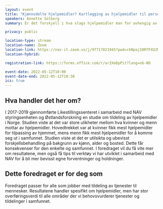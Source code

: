 ```yaml
---
layout: event
title: "Kjønnsdelte hjelpemidler? Kartlegging av hjelpemidler til personer med nedsatt funksjonsevne"
speakers: Annette Solberg
summary: Er det forskjell i hva slags hjelpemidler man for avhengig av kjønn?

privacy: public

location-type: stream
location-name: Zoom
location-link: https://nav-it.zoom.us/j/97717821945?pwd=ckNpajI0RTFXU2NjejF4VE9tdXpCUT09
location-hybrid: 

registration-link: https://forms.office.com/r/ar2XeDpPit?lang=nb-NO

event-date: 2022-05-12T10:00
event-date-end: 2022-05-12T10:30
ics: true
---
```

## Hva handler det her om?
I 2017-2019 gjennomførte Likestillingssenteret i samarbeid med NAV styringsenheten og Østlandsforskning en studie om tildeling av hjelpemidler i Norge. Studien viste at det var store ulikheter mellom hva kvinner og menn mottar av hjelpemidler. Hovedtrekket var at kvinner fikk mest hjelpemidler for tilpassing av hjemmet, mens menn fikk mest hjelpemidler for å komme seg ut i samfunnet. Studien viste at det er utilsikta og ubevisst forskjellsbehandling på bakgrunn av kjønn, alder og bosted. Dette får konsekvenser for den enkelte og samfunnet. I foredraget vil du få vite mer om resultatene, men også få tips til verktøy vi har utviklet i samarbeid med NAV for å bli mer bevisst egne forventninger og holdninger.  

## Dette foredraget er for deg som
Foredraget passer for alle som jobber med tildeling av tjenester til mennesker. Resultatene handler spesifikt om hjelpemidler, men har stor overføringsverdi til alle områder der vi behovsvurderer tjenester og tildelinger i samfunnet.
